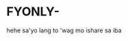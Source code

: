 # FYONLY-
hehe sa'yo lang to 'wag mo ishare sa iba
<!DOCTYPE html>
<html>
<head>
  <style>
    .flower {
      background-image: https://github.com/Jemery05/FYONLY-/edit/main/README.md ('flower.jpg');
      background-repeat: repeat;
      background-size: cover;
      width: 500px;
      height: 500px;
    }
  </style>
</head>
<body>
  <div class="flower"></div>
</body>
</html>
